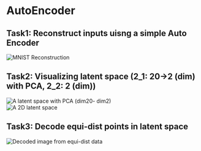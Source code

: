 # AutoEncoder

## Task1: Reconstruct inputs uisng a simple Auto Encoder
![MNIST Reconstruction](https://user-images.githubusercontent.com/49367549/59818483-1a10de00-935f-11e9-89b3-a39a88f1b86c.png)

## Task2: Visualizing latent space (2_1: 20->2 (dim) with PCA, 2_2: 2 (dim))
![A latent space with PCA (dim20- dim2)](https://user-images.githubusercontent.com/49367549/59818581-74aa3a00-935f-11e9-95a9-f8e5e20d01d3.png)  
![A 2D latent space](https://user-images.githubusercontent.com/49367549/59818607-8855a080-935f-11e9-946a-238b6bf02d77.png)

## Task3: Decode equi-dist points in latent space
![Decoded image from equi-dist data](https://user-images.githubusercontent.com/49367549/59818621-94d9f900-935f-11e9-932f-0df9dd95aacf.png)
